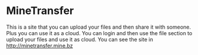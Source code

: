 # MineTransfer
This is a site that you can upload your files and then share it with someone. Plus you can use it as a cloud. You can login and then use the file section to upload your files and use it as cloud. You can see the site in http://minetransfer.mine.bz